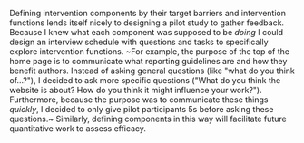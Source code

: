 Defining intervention components by their target barriers and intervention functions lends itself nicely to designing a pilot study to gather feedback. Because I knew what each component was supposed to be _doing_ I could design an interview schedule with questions and tasks to specifically explore intervention functions. ~For example, the purpose of the top of the home page is to communicate what reporting guidelines are and how they benefit authors. Instead of asking general questions (like "what do you think of...?"), I decided to ask more specific questions ("What do you think the website is about? How do you think it might influence your work?"). Furthermore, because the purpose was to communicate these things _quickly_, I decided to only give pilot participants 5s before asking these questions.~ Similarly, defining components in this way will facilitate future quantitative work to assess efficacy.